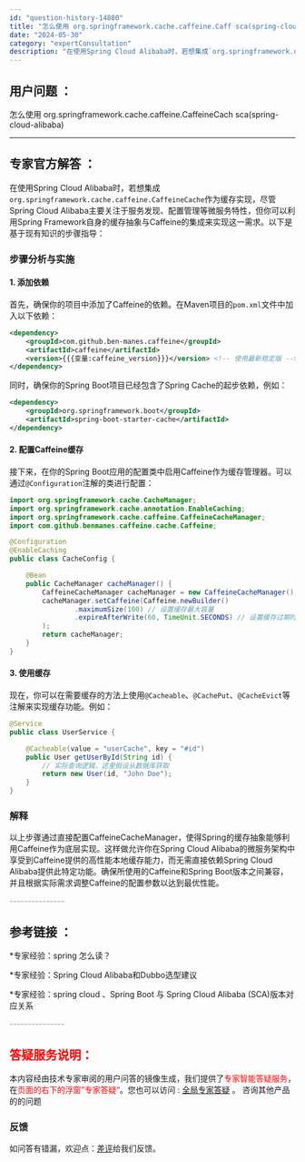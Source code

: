 ```yaml
---
id: "question-history-14800"
title: "怎么使用 org.springframework.cache.caffeine.Caff sca(spring-cloud-alibaba)"
date: "2024-05-30"
category: "expertConsultation"
description: "在使用Spring Cloud Alibaba时，若想集成`org.springframework.cache.caffeine.CaffeineCache`作为缓存实现，尽管Spring Cloud Alibaba主要关注于服务发现、配置管理等微服务特性，但你可以利用Spring Framewor"
---
```


## 用户问题 ： 
 怎么使用 org.springframework.cache.caffeine.CaffeineCach sca(spring-cloud-alibaba) 

---------------
## 专家官方解答 ：

在使用Spring Cloud Alibaba时，若想集成`org.springframework.cache.caffeine.CaffeineCache`作为缓存实现，尽管Spring Cloud Alibaba主要关注于服务发现、配置管理等微服务特性，但你可以利用Spring Framework自身的缓存抽象与Caffeine的集成来实现这一需求。以下是基于现有知识的步骤指导：

### 步骤分析与实施

#### 1. 添加依赖
首先，确保你的项目中添加了Caffeine的依赖。在Maven项目的`pom.xml`文件中加入以下依赖：

```xml
<dependency>
    <groupId>com.github.ben-manes.caffeine</groupId>
    <artifactId>caffeine</artifactId>
    <version>{{{变量:caffeine_version}}}</version> <!-- 使用最新稳定版 -->
</dependency>
```

同时，确保你的Spring Boot项目已经包含了Spring Cache的起步依赖，例如：

```xml
<dependency>
    <groupId>org.springframework.boot</groupId>
    <artifactId>spring-boot-starter-cache</artifactId>
</dependency>
```

#### 2. 配置Caffeine缓存
接下来，在你的Spring Boot应用的配置类中启用Caffeine作为缓存管理器。可以通过`@Configuration`注解的类进行配置：

```java
import org.springframework.cache.CacheManager;
import org.springframework.cache.annotation.EnableCaching;
import org.springframework.cache.caffeine.CaffeineCacheManager;
import com.github.benmanes.caffeine.cache.Caffeine;

@Configuration
@EnableCaching
public class CacheConfig {

    @Bean
    public CacheManager cacheManager() {
        CaffeineCacheManager cacheManager = new CaffeineCacheManager();
        cacheManager.setCaffeine(Caffeine.newBuilder()
                .maximumSize(100) // 设置缓存最大容量
                .expireAfterWrite(60, TimeUnit.SECONDS) // 设置缓存过期时间
        );
        return cacheManager;
    }
}
```

#### 3. 使用缓存
现在，你可以在需要缓存的方法上使用`@Cacheable`、`@CachePut`、`@CacheEvict`等注解来实现缓存功能。例如：

```java
@Service
public class UserService {

    @Cacheable(value = "userCache", key = "#id")
    public User getUserById(String id) {
        // 实际查询逻辑，这里假设从数据库获取
        return new User(id, "John Doe");
    }
}
```

### 解释
以上步骤通过直接配置CaffeineCacheManager，使得Spring的缓存抽象能够利用Caffeine作为底层实现。这样做允许你在Spring Cloud Alibaba的微服务架构中享受到Caffeine提供的高性能本地缓存能力，而无需直接依赖Spring Cloud Alibaba提供此特定功能。确保所使用的Caffeine和Spring Boot版本之间兼容，并且根据实际需求调整Caffeine的配置参数以达到最优性能。


<font color="#949494">---------------</font> 


## 参考链接 ：

*专家经验：spring 怎么读？ 
 
 *专家经验：Spring Cloud Alibaba和Dubbo选型建议 
 
 *专家经验：spring cloud 、Spring Boot 与 Spring Cloud Alibaba (SCA)版本对应关系 


 <font color="#949494">---------------</font> 
 


## <font color="#FF0000">答疑服务说明：</font> 

本内容经由技术专家审阅的用户问答的镜像生成，我们提供了<font color="#FF0000">专家智能答疑服务</font>，在<font color="#FF0000">页面的右下的浮窗”专家答疑“</font>。您也可以访问 : [全局专家答疑](https://opensource.alibaba.com/chatBot) 。 咨询其他产品的的问题

### 反馈
如问答有错漏，欢迎点：[差评](https://ai.nacos.io/user/feedbackByEnhancerGradePOJOID?enhancerGradePOJOId=14802)给我们反馈。

